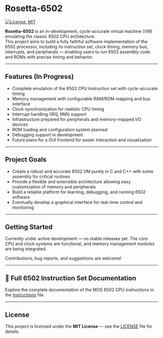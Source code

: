 # Rosetta-6502

[![License: MIT](https://img.shields.io/badge/License-MIT-yellow.svg)](LICENSE)

**Rosetta-6502** is an in-development, cycle-accurate virtual machine (VM) emulating the classic 6502 CPU architecture.  
This project aims to build a fully faithful software implementation of the 6502 processor, including its instruction set, clock timing, memory bus, interrupts, and peripherals — enabling users to run 6502 assembly code and ROMs with precise timing and behavior.

---

## Features (In Progress)

- Complete emulation of the 6502 CPU instruction set with cycle-accurate timing  
- Memory management with configurable RAM/ROM mapping and bus interface  
- Clock synchronization for realistic CPU timing  
- Interrupt handling (IRQ, NMI) support  
- Infrastructure prepared for peripherals and memory-mapped I/O devices  
- ROM loading and configuration system planned  
- Debugging support in development  
- Future plans for a GUI frontend for easier interaction and visualization  

---

## Project Goals

- Create a robust and accurate 6502 VM purely in C and C++ with some assembly for critical routines  
- Provide a flexible and extensible architecture allowing easy customization of memory and peripherals  
- Build a reliable platform for learning, debugging, and running 6502 software  
- Eventually develop a graphical interface for real-time control and monitoring  

---

## Getting Started

Currently under active development — no stable releases yet. The core CPU and clock systems are functional, and memory management modules are being integrated.  

Contributions, bug reports, and suggestions are welcome!

---

## 📜 Full 6502 Instruction Set Documentation

Explore the complete documentation of the MOS 6502 CPU instructions in the [Instructions](/src/cpu/Instructions/Instructions.md) file.

---

## License

This project is licensed under the **MIT License** — see the [LICENSE](LICENSE) file for details.
